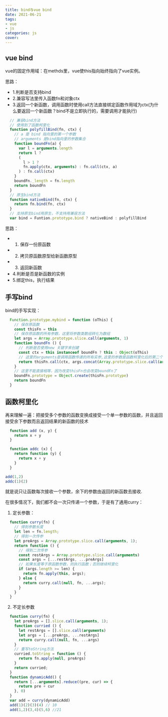 ```yaml
---
title: bind与vue bind
date: 2021-06-21
tags:
- vue
- js
categories: js
cover:
---
```


## vue bind

vue的固定作用域：在methds里，vue使this指向始终指向了vue实例。

思路：
- 1.判断是否支持bind
- 2.兼容写法里传入函数fn和对象ctx
- 3.返回一个新函数，调用函数时使用call方法直接绑定函数作用域为ctx(为什么要返回一个新函数？bind不是立即执行的，需要调用才能执行)

``` javascript
  // 兼容bind方法
  // 使用到了函数柯里化
  function polyfillBind(fn, ctx) {
    // a 是 bind 指向里的第一个参数
    // arguments 是bind指向里的参数集合
    function boundFn(a) {
      var l = arguments.length
      return l ? 
      (
        l > 1 ? 
        fn.apply(ctx, arguments) : fn.call(ctx, a)
      ) : fn.call(ctx)
    }
    boundFn._length = fn.length
    return boundFn
  }
  // 原生bind方法
  function nativeBind(fn, ctx) {
    return fn.bind(fn, ctx)
  }
  // 支持原生bind用原生，不支持用兼容方法
  var bind = Funtion.prototype.bind ? nativeBind : polyfillBind
```
思路：
- 1. 保存一份原函数
- 2. 拷贝原函数原型给新函数原型
- 3. 返回新函数
- 4.判断是否是新函数的实例
- 5.绑定this，执行结果


## 手写bind

bind的手写实现：

``` javascript
  Function.prototype.mybind = function (oThis) {
    // 保存原函数
    const thisFn = this
    // 保存原函数的所有参数，这里将参数类数组转化为数组
    let args = Array.prototype.slice.call(arguments, 1) 
    function boundFn () {
      // 判断是否使用new 关键字来创建
      const ctx = this instanceof boundFn ? this : Object(oThis)
      // 这里的arguments是调用函数传递的所有实参,这里的参数是函数柯里化后的第二个往后的参数，因此不需要再减1
      return thisFn.call(ctx, args.concat(Array.prototype.slice.call(arguments)))
    }
    // 这里不能直接相等，因为改变thisFn也会改变boundFn了
    boundFn.prototype = Object.create(thisFn.prototype)
    return boundFn
  }
```

## 函数柯里化

再来理解一遍：把接受多个参数的函数变换成接受一个单一参数的函数，并且返回接受余下参数而且返回结果的新函数的技术

``` javascript
  function add (x, y) {
    return x + y
  }
```

``` javascript
  function addc (x) {
    return function (y) {
      return x + y
    }
  }
```

```javascript
add(1,2)
addc(1)(2)
```

就是说只让函数每次接收一个参数，余下的参数由返回的新函数去接收.

在很多情况下，我们都不会一次只传递一个参数，于是有了通用curry：

1. 定长参数：

``` javascript
  function curry(fn) {
    // 得到参数长度
    let len = fn.length;
    // 得到一次传参
    let preArgs = Array.prototype.slice.call(arguments, 1);
    return function () {
      // 得到二次传参
      const restArgs = Array.prototype.slice.call(arguments)
      const args = [...restArgs, ...preArgs]
      // 如果长度等于原函数参数，则执行函数；否则继续柯里化
      if (args.length >= len) {
        return fn.apply(this, args);
      } else {
        return curry.call(null, fn, ...args);
      }
    }
  }
```
2. 不定长参数

``` javascript
  function curry(fn) {
    let preArgs = [].slice.call(arguments, 1);
    function curried () {
      let restArgs = [].slice.call(arguments)
      let args = [...preArgs, ...restArgs]
      return curry.call(null, fn, ...args)
    }
    // 重写toString方法
    curried.toString = function () {
      return fn.apply(null, preArgs)
    }
    return curried;
  }
  function dynamicAdd() {
    return [...arguments].reduce((pre, cur) => {
      return pre + cur
    }, 0)
  }
  var add = curry(dynamicAdd)
  add(1)(2)(3)(4) // 10
  add(1,2)(3,4)(5,6) //21
```
